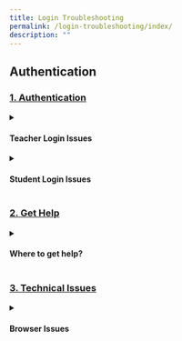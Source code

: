 ```yaml
---
title: Login Troubleshooting
permalink: /login-troubleshooting/index/
description: ""
---
```

<h2>Authentication</h2>

<h3><a id="authentication" target="_blank" href="../login-troubleshooting/authentication/index/">1. Authentication</a>
</h3>
<details>
 <summary><h4>Teacher Login Issues</h4></summary>

<ul>
  <li><a target="_blank" href="/teacher-user-guide/discover/about-resources/">Log in with MIMS (Teacher)</a></li>
  <li><a target="_blank" href="/teacher-user-guide/discover/communitygallery/">Reset SLS Password (Teacher)</a></li>
  <li><a target="_blank" href="/teacher-user-guide/discover/add-existing-activities-from-resources/">Password Reset Email</a></li>
  <li><a target="_blank" href="/teacher-user-guide/discover/add-existing-components-from-resources/">Locked Account</a></li>
</ul>
</details>
	
<details><summary><h4>Student Login Issues</h4></summary>
	
<ul>
  <li><a href="/teacher-user-guide/discover/view-external-resources/" target="_blank">Log in with MIMS (Student)</a></li>
  <li><a href="/teacher-user-guide/discover/embed-whitelisted-websites/" target="_blank">Reset SLS Password (Student)</a></li>
  <li><a href="/teacher-user-guide/discover/previously-whitelisted-and-non-whitelisted-websites/" target="_blank">Forgot SLS Username</a></li>
<li><a href="/teacher-user-guide/discover/previously-whitelisted-and-non-whitelisted-websites/" target="_blank">Unsuccessful Password Reset Attempts</a></li>
<li><a href="/teacher-user-guide/discover/previously-whitelisted-and-non-whitelisted-websites/" target="_blank">Unlock Account</a></li>
</ul>
</details>

<h3><a id="get-help" target="_blank" href="../login-troubleshooting/get-help/index/">2. Get Help</a>
</h3>
<details>
 <summary><h4>Where to get help?</h4></summary>

<ul>
  <li><a target="_blank" href="/teacher-user-guide/discover/about-resources/">Get Help from your School</a></li>
  <li><a target="_blank" href="/teacher-user-guide/discover/communitygallery/">Contact SLS Helpdesk</a></li>
</ul>
</details>

<h3><a id="technical-issues" target="_blank" href="../login-troubleshooting/technical-issues/index/">3. Technical Issues</a>
</h3>
<details>
 <summary><h4>Browser Issues</h4></summary>

<ul>
  <li><a target="_blank" href="../login-troubleshooting/technical-issues/operating-system-and-browser-requirements/">Operating System and Browser Requirements</a></li>
  <li><a target="_blank" href="/teacher-user-guide/discover/communitygallery/">Web Browser Troubleshooting Tips</a></li>
  <li><a target="_blank" href="/teacher-user-guide/discover/add-existing-activities-from-resources/">Slow Site Loading</a></li>
</ul>
</details>